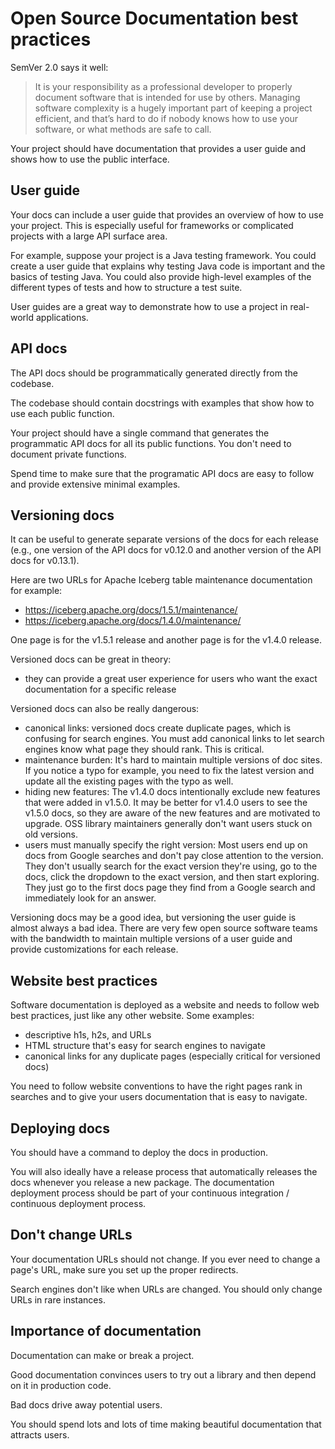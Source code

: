 # Open Source Documentation best practices

SemVer 2.0 says it well:

> It is your responsibility as a professional developer to properly document software that is intended for use by others. Managing software complexity is a hugely important part of keeping a project efficient, and that’s hard to do if nobody knows how to use your software, or what methods are safe to call.

Your project should have documentation that provides a user guide and shows how to use the public interface.

## User guide

Your docs can include a user guide that provides an overview of how to use your project.  This is especially useful for frameworks or complicated projects with a large API surface area.

For example, suppose your project is a Java testing framework.  You could create a user guide that explains why testing Java code is important and the basics of testing Java. You could also provide high-level examples of the different types of tests and how to structure a test suite.

User guides are a great way to demonstrate how to use a project in real-world applications.

## API docs

The API docs should be programmatically generated directly from the codebase.

The codebase should contain docstrings with examples that show how to use each public function.

Your project should have a single command that generates the programmatic API docs for all its public functions.  You don't need to document private functions.

Spend time to make sure that the programatic API docs are easy to follow and provide extensive minimal examples.

## Versioning docs

It can be useful to generate separate versions of the docs for each release (e.g., one version of the API docs for v0.12.0 and another version of the API docs for v0.13.1).

Here are two URLs for Apache Iceberg table maintenance documentation for example:

* https://iceberg.apache.org/docs/1.5.1/maintenance/
* https://iceberg.apache.org/docs/1.4.0/maintenance/

One page is for the v1.5.1 release and another page is for the v1.4.0 release.

Versioned docs can be great in theory:

* they can provide a great user experience for users who want the exact documentation for a specific release

Versioned docs can also be really dangerous:

* canonical links: versioned docs create duplicate pages, which is confusing for search engines.  You must add canonical links to let search engines know what page they should rank.  This is critical.
* maintenance burden: It's hard to maintain multiple versions of doc sites.  If you notice a typo for example, you need to fix the latest version and update all the existing pages with the typo as well.
* hiding new features: The v1.4.0 docs intentionally exclude new features that were added in v1.5.0.  It may be better for v1.4.0 users to see the v1.5.0 docs, so they are aware of the new features and are motivated to upgrade.  OSS library maintainers generally don't want users stuck on old versions.
* users must manually specify the right version: Most users end up on docs from Google searches and don't pay close attention to the version.  They don't usually search for the exact version they're using, go to the docs, click the dropdown to the exact version, and then start exploring.  They just go to the first docs page they find from a Google search and immediately look for an answer.

Versioning docs may be a good idea, but versioning the user guide is almost always a bad idea.  There are very few open source software teams with the bandwidth to maintain multiple versions of a user guide and provide customizations for each release.

## Website best practices

Software documentation is deployed as a website and needs to follow web best practices, just like any other website.  Some examples:

* descriptive h1s, h2s, and URLs
* HTML structure that's easy for search engines to navigate
* canonical links for any duplicate pages (especially critical for versioned docs)

You need to follow website conventions to have the right pages rank in searches and to give your users documentation that is easy to navigate.

## Deploying docs

You should have a command to deploy the docs in production.

You will also ideally have a release process that automatically releases the docs whenever you release a new package.  The documentation deployment process should be part of your continuous integration / continuous deployment process.

## Don't change URLs

Your documentation URLs should not change.  If you ever need to change a page's URL, make sure you set up the proper redirects.

Search engines don't like when URLs are changed.  You should only change URLs in rare instances.

## Importance of documentation

Documentation can make or break a project.

Good documentation convinces users to try out a library and then depend on it in production code.

Bad docs drive away potential users.

You should spend lots and lots of time making beautiful documentation that attracts users.

